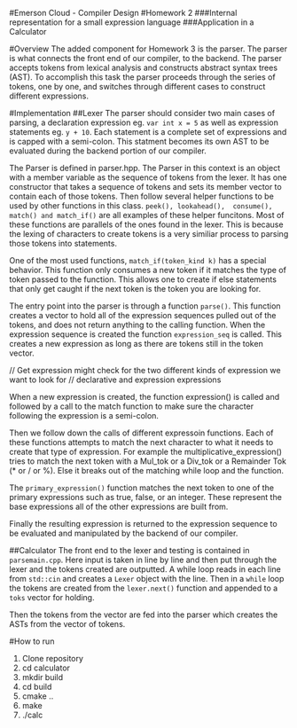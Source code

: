 #Emerson Cloud - Compiler Design 
#Homework 2
###Internal representation for a small expression language 
###Application in a Calculator

#Overview
The added component for Homework 3 is the parser. The parser is what connects the front end
of our compiler, to the backend. The parser accepts tokens from lexical analysis and constructs
abstract syntax trees (AST). To accomplish this task the parser proceeds through the series
of tokens, one by one, and switches through different cases to construct different
expressions.

#Implementation
##Lexer
The parser should consider two main cases of parsing, a declaration expression eg. `var int
x = 5` as well as expression statements eg. `y + 10`. Each statement is a complete set of
expressions and is capped with a semi-colon. This statment becomes its own AST to be
evaluated during the backend portion of our compiler. 

The Parser is defined in parser.hpp. The Parser in this context is an object with a member
variable as the sequence of tokens from the lexer. It has one constructor that takes a 
sequence of tokens and sets its member vector to contain each of those tokens. Then follow
several helper functions to be used by other functions in this class. `peek(), lookahead(), 
consume(), match() and match_if()` are all examples of these helper funcitons. Most
of these functions are parallels of the ones found in the lexer. This is because the lexing
of characters to create tokens is a very similiar process to parsing those tokens into 
statements. 

One of the most used functions, `match_if(token_kind k)` has a special behavior. This function only consumes
a new token if it matches the type of token passed to the function. This allows one to create
if else statements that only get caught if the next token is the token you are looking for.

The entry point into the parser is through a function `parse()`. This function creates a vector
to hold all of the expression sequences pulled out of the tokens, and does not return anything
to the calling function. When the expression sequence is created the function `expression_seq`
is called. This creates a new expression as long as there are tokens still in the token vector.

// Get expression might check for the two different kinds of expression we want to look for
// declarative and expression expressions

When a new expression is created, the function expression() is called and followed by a call
to the match function to make sure the character following the expression is a semi-colon.

Then we follow down the calls of different expressoin functions. Each of these functions
attempts to match the next character to what it needs to create that type of expression.
For example the multiplicative_expression() tries to match the next token with a Mul_tok
or a Div_tok or a Remainder Tok (* or / or %). Else it breaks out of the matching while loop
and the function. 

The `primary_expression()` function matches the next token to one of the primary expressions
such as true, false, or an integer. These represent the base expressions all of the other
expressions are built from. 

Finally the resulting expression is returned to the expression sequence to be evaluated and 
manipulated by the backend of our compiler. 


##Calculator
The front end to the lexer and testing is contained in `parsemain.cpp`. Here input is taken in 
line by line and then put through the lexer and the tokens created are outputted. 
A while loop reads in each line from `std::cin` and creates a `Lexer` object with the line.
Then in a `while` loop the tokens are created from the `lexer.next()` function and appended
to a `toks` vector for holding.

Then the tokens from the vector are fed into the parser which creates the ASTs from the
vector of tokens.

#How to run
1. Clone repository
2. cd calculator
3. mkdir build
4. cd build
5. cmake ..
6. make
7. ./calc
